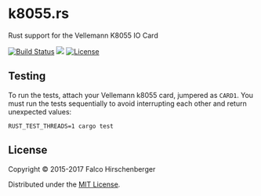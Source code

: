 # k8055.rs

Rust support for the Vellemann K8055 IO Card

[![Build Status](https://travis-ci.org/hirschenberger/k8055.rs.svg?branch=master)](https://travis-ci.org/hirschenberger/k8055.rs)
[![](http://meritbadge.herokuapp.com/k8055)](https://crates.io/crates/k8055)
[![License](http://img.shields.io/:license-MIT-blue.svg)](http://doge.mit-license.org)

## Testing

To run the tests, attach your Vellemann k8055 card, jumpered as `CARD1`. You must run the tests sequentially to avoid
interrupting each other and return unexpected values:

```
RUST_TEST_THREADS=1 cargo test
```

## License
Copyright © 2015-2017 Falco Hirschenberger

Distributed under the [MIT License](LICENSE).

